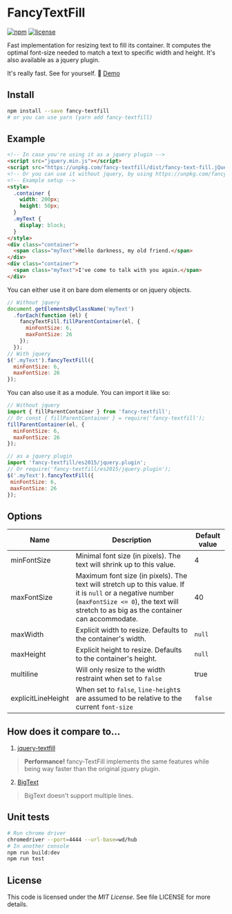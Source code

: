 # FancyTextFill
[![npm](https://img.shields.io/npm/v/fancy-textfill.svg)](https://www.npmjs.com/package/fancy-textfill)
[![license](https://img.shields.io/github/license/fazouane-marouane/fancy-textfill.svg)](https://github.com/fazouane-marouane/fancy-textfill/blob/master/LICENSE)

Fast implementation for resizing text to fill its container.
It computes the optimal font-size needed to match a text to specific width and height.
It's also available as a jquery plugin.

It's really fast. See for yourself. :metal: [Demo](https://fazouane-marouane.github.io/fancy-textfill/)

## Install

```bash
npm install --save fancy-textfill
# or you can use yarn (yarn add fancy-textfill)
```

## Example

```html
<!-- In case you're using it as a jquery plugin -->
<script src="jquery.min.js"></script>
<script src="https://unpkg.com/fancy-textfill/dist/fancy-text-fill.jQuery.js"></script>
<!-- Or you can use it without jquery, by using https://unpkg.com/fancy-textfill/dist/fancy-text-fill.js -->
<!-- Example setup -->
<style>
  .container {
    width: 200px;
    height: 50px;
  }
  .myText {
    display: block;
  }
</style>
<div class="container">
  <span class="myText">Hello darkness, my old friend.</span>
</div>
<div class="container">
  <span class="myText">I've come to talk with you again.</span>
</div>
```

You can either use it on bare dom elements or on jquery objects.

```js
// Without jquery
document.getElementsByClassName('myText')
  .forEach(function (el) {
    fancyTextFill.fillParentContainer(el, {
      minFontSize: 6,
      maxFontSize: 26
    });
  });
// With jquery
$('.myText').fancyTextFill({
  minFontSize: 6,
  maxFontSize: 26
});
```

You can also use it as a module. You can import it like so:

```js
// Without jquery
import { fillParentContainer } from 'fancy-textfill';
// Or const { fillParentContainer } = require('fancy-textfill');
fillParentContainer(el, {
  minFontSize: 6,
  maxFontSize: 26
});
```

```js
// as a jquery plugin
import 'fancy-textfill/es2015/jquery.plugin';
// Or require('fancy-textfill/es2015/jquery.plugin');
$('.myText').fancyTextFill({
 minFontSize: 6,
 maxFontSize: 26
});
```

## Options

| Name        | Description | Default value |
|-------------|-------------|---------------|
| minFontSize | Minimal font size (in pixels). The text will shrink up to this value. | 4 |
| maxFontSize | Maximum font size (in pixels). The text will stretch up to this value. If it is `null` or a negative number (`maxFontSize <= 0`), the text will stretch to as big as the container can accommodate. | 40 |
| maxWidth    | Explicit width to resize. Defaults to the container's width. | `null` |
| maxHeight   | Explicit height to resize. Defaults to the container's height. | `null` |
| multiline   | Will only resize to the width restraint when set to `false` | true |
| explicitLineHeight | When set to `false`, `line-height`s are assumed to be relative to the current `font-size`| `false`|

## How does it compare to...

1. [jquery-textfill](https://github.com/jquery-textfill/jquery-textfill)

> **Performance!** fancy-TextFill implements the same features while being way faster than the original jquery plugin.

2. [BigText](https://github.com/zachleat/BigText)

> BigText doesn't support multiple lines.

## Unit tests

```bash
# Run chrome driver
chromedriver --port=4444 --url-base=wd/hub
# In another console
npm run build:dev
npm run test
```

## License

This code is licensed under the _MIT License_. See file LICENSE for more details.

